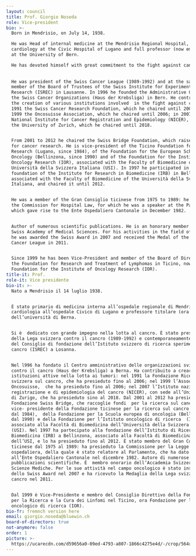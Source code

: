 ```yaml
---
layout: council
title: Prof. Giorgio Noseda
role: Vice-president
bio: >-
  Born in Mendrisio, on July 14, 1938. 

  He was Head of internal medicine at the Mendrisio Regional Hospital,
  cardiology at the Civic Hospital of Lugano and full professor (now emeritus)
  at the University of Bern. 

  He has devoted himself with great commitment to the fight against cancer.
  
  
  He was president of the Swiss Cancer League (1989-1992) and at the same time a
  member of the Board of Trustees of the Swiss Institute for Experimental Cancer
  Research (ISREC) in Lausanne. In 1996 he founded the Administrative Centre of
  the Swiss Cancer Organizations (Haus der Krebsliga) in Bern. He contributed to
  the creation of various institutions involved  in the fight against cancer: in
  1991 the Swiss Cancer Research Foundation, which he chaired until 2006; in
  1999 the Oncosuisse Association, which he chaired until 2006; in 2007 the
  National Institute for Cancer Registration and Epidemiology (NICER), based at
  the University of Zurich, which he chaired until 2018. 


  From 2001 to 2012 he chaired the Swiss Bridge Foundation, which raises funds
  for cancer research. He is vice-president of the Ticino Foundation for Cancer
  Research (Lugano, since 1984), of the Foundation for the European School of
  Oncology (Bellinzona, since 1990) and of the Foundation for the Institute of
  Oncology Research (IOR), associated with the Faculty of Biomedicine of the
  Università della Svizzera Italiana (USI). In 1997 he participated in the
  foundation of the Institute for Research in Biomedicine (IRB) in Bellinzona,
  associated with the Faculty of Biomedicine of the Università della Svizzera
  Italiana, and chaired it until 2012. 


  He was a member of the Gran Consiglio ticinese from 1975 to 1989: he chaired
  the Commission for Hospital Law, for which he was a speaker at the Parliament,
  which gave rise to the Ente Ospedaliero Cantonale in December 1982. 


  Author of numerous scientific publications. He is an honorary member of the
  Swiss Academy of Medical Sciences. For his activities in the field of cancer,
  he was awarded the Swiss Award in 2007 and received the Medal of the Swiss
  Cancer League in 2011.


  Since 1999 he has been Vice-President and member of the Board of Directors of
  the Foundation for Research and Treatment of Lymphomas in Ticino, now the
  Foundation for the Institute of Oncology Research (IOR).
title-it: Prof.
role-it: Vice presidente
bio-it: >-
  Nato a Mendrisio il 14 luglio 1938. 


  È stato primario di medicina interna all’ospedale regionale di Mendrisio, di
  cardiologia all’ospedale Civico di Lugano e professore titolare (ora emerito)
  dell’università di Berna. 


  Si è  dedicato con grande impegno nella lotta al cancro. È stato presidente
  della Lega svizzera contro il cancro (1989-1992) e contemporaneamente membro
  del Consiglio di fondazione dell’Istituto svizzero di ricerca sperimentale sul
  cancro (ISREC) a Losanna. 


  Nel l996 ha fondato il Centro amministrativo delle organizzazioni svizzere
  contro il cancro (Haus der Krebsliga) a Berna. Ha contribuito a creare diverse
  istituzioni attive nella lotta ai tumori: nel 1991 la Fondazione Ricerca
  svizzera sul cancro, che ha presieduto fino al 2006; nel 1999 l’Associazione
  Oncosuisse,  che ha presieduto fino al 2006; nel 2007 l’Istituto nazionale di
  registrazione e di epidemiologia del cancro (NICER), con sede all’Università
  di Zurigo, che ha presieduto sino al 2018. Dal 2001 al 2012 ha presieduto la
  Fondazione Swiss Bridge, che raccoglie fondi  per la ricerca sul cancro. È
  vice- presidente della Fondazione ticinese per la ricerca sul cancro (Lugano,
  dal 1984),  della Fondazione per la Scuola europea di oncologia (Bellinzona,
  dal 1990) e della Fondazione per l’Istituto oncologico di ricerca  (IOR),
  associato alla Facoltà di Biomedicina dell’Università della Svizzera Italiana
  (USI). Nel 1997 ha partecipato alla fondazione dell’Istituto di Ricerca in
  Biomedicina (IRB) a Bellinzona, associato alla Facoltà di Biomedicina
  dell’USI, e lo ha presieduto fino al 2012. È stato membro del Gran Consiglio
  ticinese dal 1975 al 1989: ha presieduto la Commissione per la Legge
  ospedaliera, della quale è stato relatore al Parlamento, che ha dato vita
  all’Ente Ospedaliero Cantonale nel dicembre 1982. Autore di numerose
  pubblicazioni scientifiche. È  membro onorario dell’Accademia Svizzera di
  Scienze Mediche. Per le sue attività nel campo oncologico è stato insignito
  dello Swiss Award nel 2007 e ha ricevuto la Medaglia della Lega svizzera del
  cancro nel 2011.


  Dal 1999 è Vice-Presidente e membro del Consiglio Direttivo della Fondazione
  per la Ricerca e la Cura dei Linfomi nel Ticino, ora Fondazione per l'Istituto
  oncologico di ricerca (IOR).
bio-fr: fremnch version here
email: giorgio.noseda@bluewin.ch
board-of-directors: true
not-anymore: false
order: 1
picture: >-
  https://ucarecdn.com/d59656a0-09ed-4793-a807-1866c4275e4d/-/crop/564x719/219,0/-/preview/
---
```


